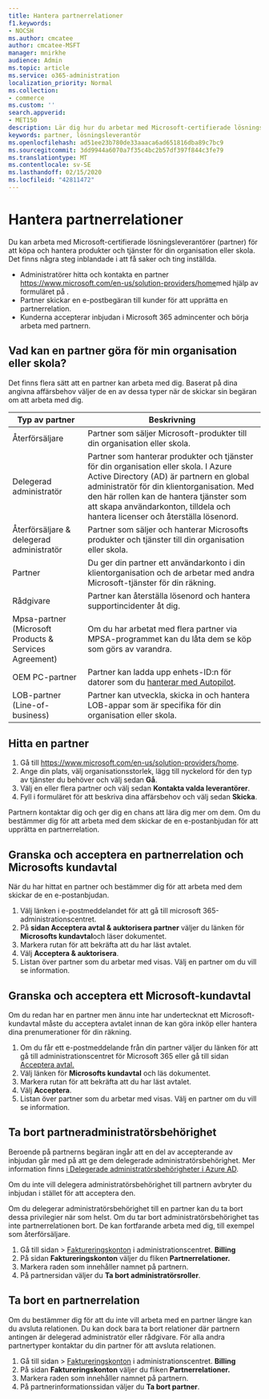 ```yaml
---
title: Hantera partnerrelationer
f1.keywords:
- NOCSH
ms.author: cmcatee
author: cmcatee-MSFT
manager: mnirkhe
audience: Admin
ms.topic: article
ms.service: o365-administration
localization_priority: Normal
ms.collection:
- commerce
ms.custom: ''
search.appverid:
- MET150
description: Lär dig hur du arbetar med Microsoft-certifierade lösningsleverantörer (partner) för att köpa och hantera produkter och tjänster för din organisation eller skola.
keywords: partner, lösningsleverantör
ms.openlocfilehash: ad51ee23b780de33aaaca6ad651816dba89c7bc9
ms.sourcegitcommit: 3dd9944a6070a7f35c4bc2b57df397f844c3fe79
ms.translationtype: MT
ms.contentlocale: sv-SE
ms.lasthandoff: 02/15/2020
ms.locfileid: "42811472"
---
```

# <a name="manage-partner-relationships"></a>Hantera partnerrelationer

Du kan arbeta med Microsoft-certifierade lösningsleverantörer (partner) för att köpa och hantera produkter och tjänster för din organisation eller skola. Det finns några steg inblandade i att få saker och ting inställda.

- Administratörer hitta och kontakta en partner <a href="https://www.microsoft.com/en-us/solution-providers/home" target="_blank">https://www.microsoft.com/en-us/solution-providers/home</a>med hjälp av formuläret på .
- Partner skickar en e-postbegäran till kunder för att upprätta en partnerrelation.
- Kunderna accepterar inbjudan i Microsoft 365 admincenter och börja arbeta med partnern.

## <a name="what-can-a-partner-do-for-my-organization-or-school"></a>Vad kan en partner göra för min organisation eller skola?

Det finns flera sätt att en partner kan arbeta med dig. Baserat på dina angivna affärsbehov väljer de en av dessa typer när de skickar sin begäran om att arbeta med dig.

| Typ av partner | Beskrivning |
| ------ | ------------------- |
| Återförsäljare | Partner som säljer Microsoft-produkter till din organisation eller skola. |
| Delegerad administratör | Partner som hanterar produkter och tjänster för din organisation eller skola. I Azure Active Directory (AD) är partnern en global administratör för din klientorganisation. Med den här rollen kan de hantera tjänster som att skapa användarkonton, tilldela och hantera licenser och återställa lösenord. |
| Återförsäljare & delegerad administratör | Partner som säljer och hanterar Microsofts produkter och tjänster till din organisation eller skola. |
| Partner | Du ger din partner ett användarkonto i din klientorganisation och de arbetar med andra Microsoft-tjänster för din räkning. |
| Rådgivare | Partner kan återställa lösenord och hantera supportincidenter åt dig. |
| Mpsa-partner (Microsoft Products & Services Agreement) | Om du har arbetat med flera partner via MPSA-programmet kan du låta dem se köp som görs av varandra. |
| OEM PC-partner | Partner kan ladda upp enhets-ID:n för datorer som du [hanterar med Autopilot](https://docs.microsoft.com/microsoft-store/add-profile-to-devices). |
| LOB-partner (Line-of-business) | Partner kan utveckla, skicka in och hantera LOB-appar som är specifika för din organisation eller skola. |

## <a name="find-a-partner"></a>Hitta en partner

1. Gå till <a href="https://www.microsoft.com/en-us/solution-providers/home" target="_blank">https://www.microsoft.com/en-us/solution-providers/home</a>.
2. Ange din plats, välj organisationsstorlek, lägg till nyckelord för den typ av tjänster du behöver och välj sedan **Gå**.
3. Välj en eller flera partner och välj sedan **Kontakta valda leverantörer**.
4. Fyll i formuläret för att beskriva dina affärsbehov och välj sedan **Skicka**.

Partnern kontaktar dig och ger dig en chans att lära dig mer om dem. Om du bestämmer dig för att arbeta med dem skickar de en e-postanbjudan för att upprätta en partnerrelation.

## <a name="review-and-accept-a-partner-relationship-and-microsoft-customer-agreement"></a>Granska och acceptera en partnerrelation och Microsofts kundavtal

När du har hittat en partner och bestämmer dig för att arbeta med dem skickar de en e-postanbjudan.

1. Välj länken i e-postmeddelandet för att gå till microsoft 365-administrationscentret.
2. På **sidan Acceptera avtal & auktorisera partner** väljer du länken för **Microsofts kundavtal**och läser dokumentet.
3. Markera rutan för att bekräfta att du har läst avtalet.
4. Välj **Acceptera & auktorisera**.
5. Listan över partner som du arbetar med visas. Välj en partner om du vill se information.

## <a name="review-and-accept-a-microsoft-customer-agreement"></a>Granska och acceptera ett Microsoft-kundavtal

Om du redan har en partner men ännu inte har undertecknat ett Microsoft-kundavtal måste du acceptera avtalet innan de kan göra inköp eller hantera dina prenumerationer för din räkning.

1. Om du får ett e-postmeddelande från din partner väljer du länken för att gå till administrationscentret för Microsoft 365 eller gå till sidan <a href="https://go.microsoft.com/fwlink/?linkid=2116573" target="_blank">Acceptera avtal.</a>
2. Välj länken för **Microsofts kundavtal** och läs dokumentet.
3. Markera rutan för att bekräfta att du har läst avtalet.
4. Välj **Acceptera**.
5. Listan över partner som du arbetar med visas. Välj en partner om du vill se information.

## <a name="remove-partner-admin-privileges"></a>Ta bort partneradministratörsbehörighet

Beroende på partnerns begäran ingår att en del av accepterande av inbjudan går med på att ge dem delegerade administratörsbehörighet. Mer information finns [i Delegerade administratörsbehörigheter i Azure AD](https://docs.microsoft.com/partner-center/customers_revoke_admin_privileges#delegated-admin-privileges-in-azure-ad).

Om du inte vill delegera administratörsbehörighet till partnern avbryter du inbjudan i stället för att acceptera den.

Om du delegerar administratörsbehörighet till en partner kan du ta bort dessa privilegier när som helst. Om du tar bort administratörsbehörighet tas inte partnerrelationen bort. De kan fortfarande arbeta med dig, till exempel som återförsäljare.

1. Gå till sidan > <a href="https://go.microsoft.com/fwlink/p/?linkid=2103629" target="_blank">Faktureringskonton</a> i administrationscentret. **Billing**
2. På sidan **Faktureringskonton** väljer du fliken **Partnerrelationer.**
3. Markera raden som innehåller namnet på partnern.
4. På partnersidan väljer du **Ta bort administratörsroller**.

## <a name="delete-a-partner-relationship"></a>Ta bort en partnerrelation

Om du bestämmer dig för att du inte vill arbeta med en partner längre kan du avsluta relationen. Du kan dock bara ta bort relationer där partnern antingen är delegerad administratör eller rådgivare. För alla andra partnertyper kontaktar du din partner för att avsluta relationen.

1. Gå till sidan > <a href="https://go.microsoft.com/fwlink/p/?linkid=2103629" target="_blank">Faktureringskonton</a> i administrationscentret. **Billing**
2. På sidan **Faktureringskonton** väljer du fliken **Partnerrelationer.**
3. Markera raden som innehåller namnet på partnern.
4. På partnerinformationssidan väljer du **Ta bort partner**.
